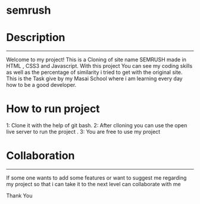 # semrush
<h1>Description</h1>
<hr/>
Welcome to my project! This is a Cloning of site name SEMRUSH made in HTML , CSS3 and Javascript. With this project You can see my coding skills as well as the percentage of similarity i tried to get with the original site. This is the Task give by my Masai School where i am learning every day how to be a good developer.

<h1>How to run project</h1>
1: Clone it with the help of git bash. 
2: After clloning you can use the open live server to run the project .
3: You are free to use my project

<h1>Collaboration</h1>
<hr/>
If some one wants to add some features or want to suggest me regarding my project so that i can take it to the next level can collaborate with me 

Thank You 
